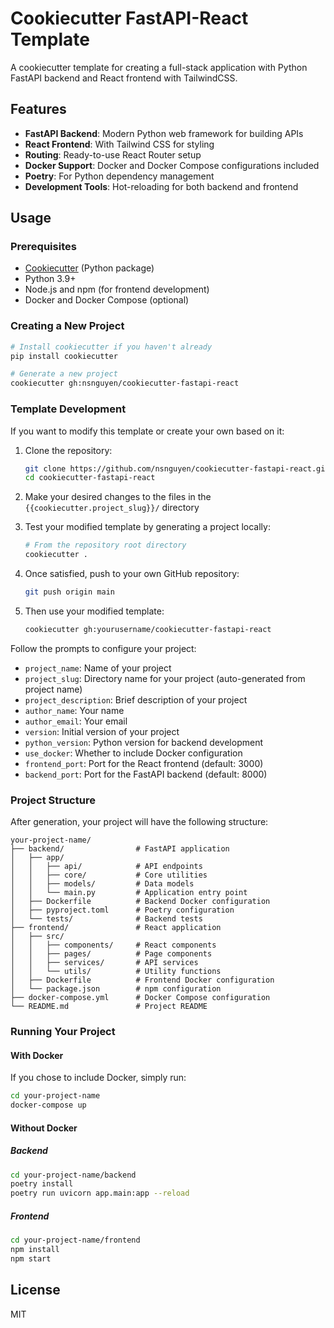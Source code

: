 # Cookiecutter FastAPI-React Template

A cookiecutter template for creating a full-stack application with Python FastAPI backend and React frontend with TailwindCSS.

## Features

- **FastAPI Backend**: Modern Python web framework for building APIs
- **React Frontend**: With Tailwind CSS for styling
- **Routing**: Ready-to-use React Router setup
- **Docker Support**: Docker and Docker Compose configurations included
- **Poetry**: For Python dependency management
- **Development Tools**: Hot-reloading for both backend and frontend

## Usage

### Prerequisites

- [Cookiecutter](https://cookiecutter.readthedocs.io/en/stable/installation.html) (Python package)
- Python 3.9+
- Node.js and npm (for frontend development)
- Docker and Docker Compose (optional)

### Creating a New Project

```bash
# Install cookiecutter if you haven't already
pip install cookiecutter

# Generate a new project
cookiecutter gh:nsnguyen/cookiecutter-fastapi-react
```

### Template Development

If you want to modify this template or create your own based on it:

1. Clone the repository:
   ```bash
   git clone https://github.com/nsnguyen/cookiecutter-fastapi-react.git
   cd cookiecutter-fastapi-react
   ```

2. Make your desired changes to the files in the `{{cookiecutter.project_slug}}/` directory

3. Test your modified template by generating a project locally:
   ```bash
   # From the repository root directory
   cookiecutter .
   ```

4. Once satisfied, push to your own GitHub repository:
   ```bash
   git push origin main
   ```

5. Then use your modified template:
   ```bash
   cookiecutter gh:yourusername/cookiecutter-fastapi-react
   ```

Follow the prompts to configure your project:

- `project_name`: Name of your project
- `project_slug`: Directory name for your project (auto-generated from project name)
- `project_description`: Brief description of your project
- `author_name`: Your name
- `author_email`: Your email
- `version`: Initial version of your project
- `python_version`: Python version for backend development
- `use_docker`: Whether to include Docker configuration
- `frontend_port`: Port for the React frontend (default: 3000)
- `backend_port`: Port for the FastAPI backend (default: 8000)

### Project Structure

After generation, your project will have the following structure:

```
your-project-name/
├── backend/                # FastAPI application
│   ├── app/
│   │   ├── api/            # API endpoints
│   │   ├── core/           # Core utilities
│   │   ├── models/         # Data models
│   │   └── main.py         # Application entry point
│   ├── Dockerfile          # Backend Docker configuration
│   ├── pyproject.toml      # Poetry configuration
│   └── tests/              # Backend tests
├── frontend/               # React application
│   ├── src/
│   │   ├── components/     # React components
│   │   ├── pages/          # Page components
│   │   ├── services/       # API services
│   │   └── utils/          # Utility functions
│   ├── Dockerfile          # Frontend Docker configuration
│   └── package.json        # npm configuration
├── docker-compose.yml      # Docker Compose configuration
└── README.md               # Project README
```

### Running Your Project

#### With Docker

If you chose to include Docker, simply run:

```bash
cd your-project-name
docker-compose up
```

#### Without Docker

##### Backend

```bash
cd your-project-name/backend
poetry install
poetry run uvicorn app.main:app --reload
```

##### Frontend

```bash
cd your-project-name/frontend
npm install
npm start
```

## License

MIT
